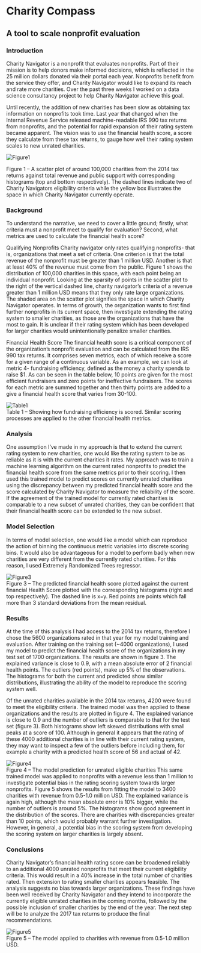 # Charity Compass
## A tool to scale nonprofit evaluation

### Introduction
Charity Navigator is a nonprofit that evaluates nonprofits. Part of their mission is to help donors make informed decisions, which is reflected in the 25 million dollars donated via their portal each year. Nonprofits benefit from the service they offer, and Charity Navigator would like to expand its reach and rate more charities. Over the past three weeks I worked on a data science consultancy project to help Charity Navigator achieve this goal.

Until recently, the addition of new charities has been slow as obtaining tax information on nonprofits took time. Last year that changed when the Internal Revenue Service released machine-readable IRS 990 tax returns from nonprofits, and the potential for rapid expansion of their rating system became apparent.  The vision was to use the financial health score, a score they calculate from these tax returns, to gauge how well their rating system scales to new unrated charities.

![Figure1](/Figure1.png)

Figure 1 – A scatter plot of around 100,000 charities from the 2014 tax returns against total revenue and public support with corresponding histograms (top and bottom respectively). The dashed lines indicate two of Charity Navigators eligibility criteria while the yellow box illustrates the space in which Charity Navigator currently operate.

### Background
To understand the narrative, we need to cover a little ground; firstly, what criteria must a nonprofit meet to qualify for evaluation? Second, what metrics are used to calculate the financial health score?

Qualifying Nonprofits 
Charity navigator only rates qualifying nonprofits- that is, organizations that meet a set of criteria. One criterion is that the total revenue of the nonprofit must be greater than 1 million USD. Another is that at least 40% of the revenue must come from the public. Figure 1 shows the distribution of 100,000 charities in this space, with each point being an individual nonprofit. Looking at the sparsity of points in the scatter plot to the right of the vertical dashed line, charity navigator’s criteria of a revenue greater than 1 million USD means that they only rate large organizations. The shaded area on the scatter plot signifies the space in which Charity Navigator operates. In terms of growth, the organization wants to first find further nonprofits in its current space, then investigate extending the rating system to smaller charities, as those are the organizations that have the most to gain. It is unclear if their rating system which has been developed for larger charities would unintentionally penalize smaller charities. 

Financial Health Score
The financial health score is a critical component of the organization’s nonprofit evaluation and can be calculated from the IRS 990 tax returns. It comprises seven metrics, each of which receive a score for a given range of a continuous variable. As an example, we can look at metric 4- fundraising efficiency, defined as the money a charity spends to raise $1. As can be seen in the table below, 10 points are given for the most efficient fundraisers and zero points for ineffective fundraisers. The scores for each metric are summed together and then thirty points are added to a give a financial health score that varies from 30-100.

 ![Table1](/Figure2.png) <br>
Table 1 – Showing how fundraising efficiency is scored. Similar scoring processes are applied to the other financial health metrics.

### Analysis
One assumption I’ve made in my approach is that to extend the current rating system to new charities, one would like the rating system to be as reliable as it is with the current charities it rates. My approach was to train a machine learning algorithm on the current rated nonprofits to predict the financial health score from the same metrics prior to their scoring. I then used this trained model to predict scores on currently unrated charities using the discrepancy between my predicted financial health score and the score calculated by Charity Navigator to measure the reliability of the score. If the agreement of the trained model for currently rated charities is comparable to a new subset of unrated charities, they can be confident that their financial health score can be extended to the new subset.


### Model Selection
In terms of model selection, one would like a model which can reproduce the action of binning the continuous metric variables into discrete scoring bins. It would also be advantageous for a model to perform badly when new charities are very different from the currently rated charities. For this reason, I used Extremely Randomized Trees regressor. 

![Figure3](/Figure3.png) <br>
Figure 3 – The predicted financial health score plotted against the current financial Health Score plotted with the corresponding histograms (right and top respectively). The dashed line is x=y. Red points are points which fall more than 3 standard deviations from the mean residual.

### Results
At the time of this analysis I had access to the 2014 tax returns, therefore I chose the 5600 organizations rated in that year for my model training and evaluation. After training on the training set (~4000 organizations), I used my model to predict the financial health score of the organizations in my test set of 1700 organizations. The results are shown in figure 3. The explained variance is close to 0.9, with a mean absolute error of 2 financial health points. The outliers (red points), make up 5% of the observations. The histograms for both the current and predicted show similar distributions, illustrating the ability of the model to reproduce the scoring system well.

Of the unrated charities available in the 2014 tax returns, 4200 were found to meet the eligibility criteria. The trained model was then applied to these organizations and the results are plotted in figure 4. The explained variance is close to 0.9 and the number of outliers is comparable to that for the test set (figure 3).  Both histograms show left skewed distributions with small peaks at a score of 100. Although in general it appears that the rating of these 4000 additional charities is in line with their current rating system, they may want to inspect a few of the outliers before including them, for example a charity with a predicted health score of 56 and actual of 42. 

![Figure4](/Figure4.png) <br>
Figure 4 – The model prediction for unrated eligible charities
This same trained model was applied to nonprofits with a revenue less than 1 million to investigate potential bias in the rating scoring system towards larger nonprofits. Figure 5 shows the results from fitting the model to 3400 charities with revenue from 0.5-1.0 million USD. The explained variance is again high, although the mean absolute error is 10% bigger, while the number of outliers is around 5%. The histograms show good agreement in the distribution of the scores. There are charities with discrepancies greater than 10 points, which would probably warrant further investigation. However, in general, a potential bias in the scoring system from developing the scoring system on larger charities is largely absent.

### Conclusions
Charity Navigator’s financial health rating score can be broadened reliably to an additional 4000 unrated nonprofits that meet their current eligibility criteria. This would result in a 40% increase in the total number of charities rated. 
Then extension to rating smaller charities appears feasible. The analysis suggests no bias towards larger organizations.
These findings have been well received by Charity Navigator and they intend to incorporate the currently eligible unrated charities in the coming months, followed by the	 possible inclusion of smaller charities by the end of the year. The next step will be to analyze the 2017 tax returns to produce the final recommendations.
 
![Figure5](/Figure5.png) <br>
Figure 5 – The model applied to charities with revenue from 0.5-1.0 million USD.




